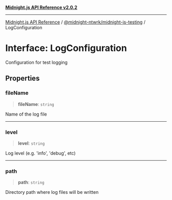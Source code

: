 [**Midnight.js API Reference v2.0.2**](../../../README.md)

***

[Midnight.js API Reference](../../../packages.md) / [@midnight-ntwrk/midnight-js-testing](../README.md) / LogConfiguration

# Interface: LogConfiguration

Configuration for test logging

## Properties

### fileName

> **fileName**: `string`

Name of the log file

***

### level

> **level**: `string`

Log level (e.g. 'info', 'debug', etc)

***

### path

> **path**: `string`

Directory path where log files will be written
